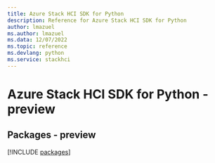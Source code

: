 ```yaml
---
title: Azure Stack HCI SDK for Python
description: Reference for Azure Stack HCI SDK for Python
author: lmazuel
ms.author: lmazuel
ms.data: 12/07/2022
ms.topic: reference
ms.devlang: python
ms.service: stackhci
---
```

# Azure Stack HCI SDK for Python - preview
## Packages - preview
[!INCLUDE [packages](stack-hci-index.md)]
